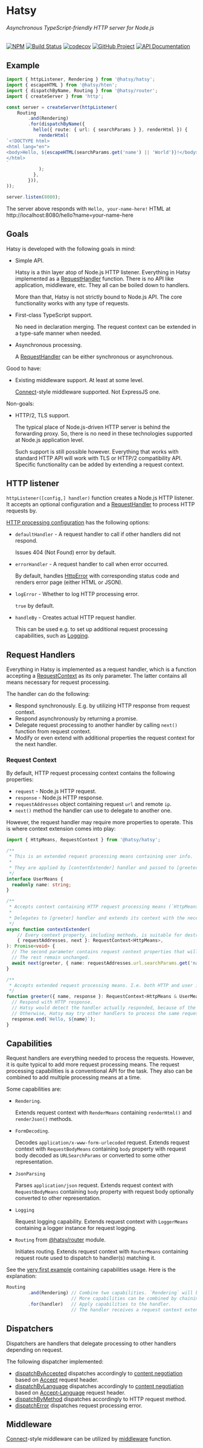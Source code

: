 Hatsy
=====
###### Asynchronous TypeScript-friendly HTTP server for Node.js
[![NPM][npm-image]][npm-url]
[![Build Status][build-status-img]][build-status-link]
[![codecov][codecov-image]][codecov-url]
[![GitHub Project][github-image]][github-url]
[![API Documentation][api-docs-image]][api-docs-url]

[npm-image]: https://img.shields.io/npm/v/@hatsy/hatsy.svg?logo=npm
[npm-url]: https://www.npmjs.com/package/@hatsy/hatsy
[build-status-img]: https://github.com/hatsyjs/hatsy/workflows/Build/badge.svg
[build-status-link]: https://github.com/hatsyjs/hatsy/actions?query=workflow%3ABuild
[codecov-image]: https://codecov.io/gh/hatsyjs/hatsy/branch/master/graph/badge.svg
[codecov-url]: https://codecov.io/gh/hatsyjs/hatsy
[github-image]: https://img.shields.io/static/v1?logo=github&label=GitHub&message=project&color=informational
[github-url]: https://github.com/hatsyjs/hatsy
[api-docs-image]: https://img.shields.io/static/v1?logo=typescript&label=API&message=docs&color=informational
[api-docs-url]: https://hatsyjs.github.io/hatsy/


Example
-------

```typescript
import { httpListener, Rendering } from '@hatsy/hatsy';
import { escapeHTML } from '@hatsy/hten';
import { dispatchByName, Routing } from '@hatsy/router';
import { createServer } from 'http';

const server = createServer(httpListener(
    Routing
        .and(Rendering)
        .for(dispatchByName({
          hello({ route: { url: { searchParams } }, renderHtml }) {
            renderHtml(
`<!DOCTYPE html>
<html lang="en">
<body>Hello, ${escapeHTML(searchParams.get('name') || 'World')}!</body>
</html>
`            
            );
          },            
        })),
));

server.listen(8080);
```

The server above responds with `Hello, your-name-here!` HTML at http://localhost:8080/hello?name=your-name-here


Goals
-----

Hatsy is developed with the following goals in mind:

- Simple API.

  Hatsy is a thin layer atop of Node.js HTTP listener. 
  Everything in Hatsy implemented as a [RequestHandler] function.
  There is no API like application, middleware, etc. They all can be boiled down to handlers.
  
  More than that, Hatsy is not strictly bound to Node.js API. The core functionality works with any type of requests.

- First-class TypeScript support.

  No need in declaration merging.
  The request context can be extended in a type-safe manner when needed.
  
- Asynchronous processing.

  A [RequestHandler] can be either synchronous or asynchronous.

Good to have:

- Existing middleware support. At least at some level.

  [Connect]-style middleware supported. Not ExpressJS one.

Non-goals:

- HTTP/2, TLS support.

  The typical place of Node.js-driven HTTP server is behind the forwarding proxy. So, there is no need in these
  technologies supported at Node.js application level.
  
  Such support is still possible however. Everything that works with standard HTTP API will work with TLS or HTTP/2
  compatibility API. Specific functionality can be added by extending a request context. 


[Connect]: https://github.com/senchalabs/connect


HTTP listener
-------------

`httpListener([config,] handler)` function creates a Node.js HTTP listener. It accepts an optional configuration and
a [RequestHandler] to process HTTP requests by.

[HTTP processing configuration] has the following options:

- `defaultHandler` - A request handler to call if other handlers did not respond.

  Issues 404 (Not Found) error by default.

- `errorHandler` - A request handler to call when error occurred.

  By default, handles [HttpError] with corresponding status code and renders error page (either HTML or JSON).

- `logError` - Whether to log HTTP processing error.

  `true` by default.

- `handleBy` - Creates actual HTTP request handler.

  This can be used e.g. to set up additional request processing capabilities, such as [Logging].


[HTTP processing configuration]: https://hatsyjs.github.io/hatsy/interfaces/@hatsy_hatsy.HttpConfig.html
[HttpError]: https://hatsyjs.github.io/hatsy/classes/@hatsy_hatsy.HttpError.html 
[Logging]: https://hatsyjs.github.io/hatsy/interfaces/@hatsy_hatsy.Logging.html


Request Handlers
----------------

[RequestHandler]: #request-handlers

Everything in Hatsy is implemented as a request handler, which is a function accepting a [RequestContext] as its only
parameter. The latter contains all means necessary for request processing.

The handler can do the following:

- Respond synchronously. E.g. by utilizing HTTP response from request context.
- Respond asynchronously by returning a promise.
- Delegate request processing to another handler by calling `next()` function from request context.
- Modify or even extend with additional properties the request context for the next handler.


### Request Context

[RequestContext]: #request-context

By default, HTTP request processing context contains the following properties:

- `request` - Node.js HTTP request.
- `response` - Node.js HTTP response.
- `requestAddresses` object containing request `url` and remote `ip`.
- `next()` method the handler can use to delegate to another one.

However, the request handler may require more properties to operate. This is where context extension comes into play:

```typescript
import { HttpMeans, RequestContext } from '@hatsy/hatsy';

/**
 * This is an extended request processing means containing user info.
 * 
 * They are applied by [contentExtender] handler and passed to [greeter] one.
 */
interface UserMeans {
  readonly name: string;
}

/**
 * Accepts context containing HTTP request processing means (`HttpMeans`).
 *
 * Delegates to [greeter] handler and extends its context with the necessary means.
 */
async function contextExtender(
    // Every context property, including methods, is suitable for destructuring.
    { requestAddresses, next }: RequestContext<HttpMeans>,
): Promise<void> {
  // The second parameter contains request context properties that will be added or updated.
  // The rest remain unchanged.
  await next(greeter, { name: requestAddresses.url.searchParams.get('name') || 'anonymous' });
}

/**
 * Accepts extended request processing means. I.e. both HTTP and user info.
 */
function greeter({ name, response }: RequestContext<HttpMeans & UserMeans>): void {
  // Respond with HTTP response.
  // Hatsy would detect the handler actually responded, because of the `.end()` method call.
  // Otherwise, Hatsy may try other handlers to process the same request.
  response.end(`Hello, ${name}`);
}
```


Capabilities
------------

Request handlers are everything needed to process the requests. However, it is quite typical to add more request
processing means. The request processing capabilities is a conventional API for the task. They also can be combined
to add multiple processing means at a time.

Some capabilities are:

- `Rendering`.

  Extends request context with `RenderMeans` containing `renderHtml()` and `renderJson()` methods.

- `FormDecoding`.

  Decodes `application/x-www-form-urlecoded` request.
  Extends request context with `RequestBodyMeans` containing `body` property with request body decoded as
  `URLSearchParams` or converted to some other representation.
  
- `JsonParsing`

  Parses `application/json` request.
  Extends request context with `RequestBodyMeans` containing `body` property with request body optionally
  converted to other representation.

- `Logging`

  Request logging capability.
  Extends request context with `LoggerMeans` containing a logger instance for request logging.

- `Routing` from [@hatsy/router] module.

  Initiates routing.
  Extends request context with `RouterMeans` containing request route used to dispatch to handler(s) matching it.


See the [very first example] containing capabilities usage. Here is the explanation:

```typescript
Routing
        .and(Rendering) // Combine two capabilities. `Rendering` will be applied after `Routing`.
                        // More capabilities can be combined by chaining `.and()` calls.
        .for(handler)   // Apply capabilities to the handler.
                        // The handler receives a request context extended by both of them.
```

[very first example]: #example
[@hatsy/router]: https://www.npmjs.com/package/@hatsy/router


Dispatchers
-----------

Dispatchers are handlers that delegate processing to other handlers depending on request.

The following dispatcher implemented:

- [dispatchByAccepted] dispatches accordingly to [content negotiation] based on [Accept] request header.
- [dispatchByLanguage] dispatches accordingly to [content negotiation] based on [Accept-Language] request header.
- [dispatchByMethod] dispatches accordingly to HTTP request method.
- [dispatchError] dispatches request processing error.   

[dispatchByAccepted]: https://hatsyjs.github.io/hatsy/modules/@hatsy_hatsy.html#dispatchByAccepted
[dispatchByLanguage]: https://hatsyjs.github.io/hatsy/modules/@hatsy_hatsy.html#dispatchByLanguage
[dispatchByMethod]: https://hatsyjs.github.io/hatsy/modules/@hatsy_hatsy.html#dispatchByMethod
[dispatchError]:  https://hatsyjs.github.io/hatsy/modules/@hatsy_hatsy_core.html#dispatchError
  
[content negotiation]: https://developer.mozilla.org/en-US/docs/Web/HTTP/Content_negotiation
[Accept]: https://developer.mozilla.org/en-US/docs/Web/HTTP/Headers/Accept
[Accept-Language]: https://developer.mozilla.org/en-US/docs/Web/HTTP/Headers/Accept-Language  


Middleware
----------

[Connect]-style middleware can be utilized by [middleware] function.

[middleware]: https://hatsyjs.github.io/hatsy/modules/@hatsy_hatsy.html#middleware
